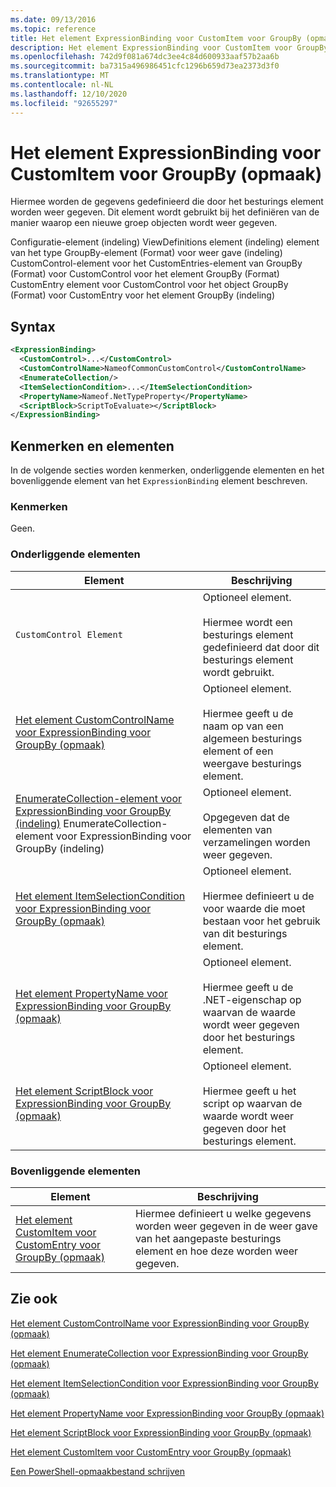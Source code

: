 ```yaml
---
ms.date: 09/13/2016
ms.topic: reference
title: Het element ExpressionBinding voor CustomItem voor GroupBy (opmaak)
description: Het element ExpressionBinding voor CustomItem voor GroupBy (opmaak)
ms.openlocfilehash: 742d9f081a674dc3ee4c84d600933aaf57b2aa6b
ms.sourcegitcommit: ba7315a496986451cfc1296b659d73ea2373d3f0
ms.translationtype: MT
ms.contentlocale: nl-NL
ms.lasthandoff: 12/10/2020
ms.locfileid: "92655297"
---
```

# <a name="expressionbinding-element-for-customitem-for-groupby-format"></a>Het element ExpressionBinding voor CustomItem voor GroupBy (opmaak)

Hiermee worden de gegevens gedefinieerd die door het besturings element worden weer gegeven. Dit element wordt gebruikt bij het definiëren van de manier waarop een nieuwe groep objecten wordt weer gegeven.

Configuratie-element (indeling) ViewDefinitions element (indeling) element van het type GroupBy-element (Format) voor weer gave (indeling) CustomControl-element voor het CustomEntries-element van GroupBy (Format) voor CustomControl voor het element GroupBy (Format) CustomEntry element voor CustomControl voor het object GroupBy (Format) voor CustomEntry voor het element GroupBy (indeling)

## <a name="syntax"></a>Syntax

```xml
<ExpressionBinding>
  <CustomControl>...</CustomControl>
  <CustomControlName>NameofCommonCustomControl</CustomControlName>
  <EnumerateCollection/>
  <ItemSelectionCondition>...</ItemSelectionCondition>
  <PropertyName>Nameof.NetTypeProperty</PropertyName>
  <ScriptBlock>ScriptToEvaluate></ScriptBlock>
</ExpressionBinding>
```

## <a name="attributes-and-elements"></a>Kenmerken en elementen

In de volgende secties worden kenmerken, onderliggende elementen en het bovenliggende element van het `ExpressionBinding` element beschreven.

### <a name="attributes"></a>Kenmerken

Geen.

### <a name="child-elements"></a>Onderliggende elementen

|Element|Beschrijving|
|-------------|-----------------|
|`CustomControl Element`|Optioneel element.<br /><br /> Hiermee wordt een besturings element gedefinieerd dat door dit besturings element wordt gebruikt.|
|[Het element CustomControlName voor ExpressionBinding voor GroupBy (opmaak)](./customcontrolname-element-for-expressionbinding-for-groupby-format.md)|Optioneel element.<br /><br /> Hiermee geeft u de naam op van een algemeen besturings element of een weergave besturings element.|
|[EnumerateCollection-element voor ExpressionBinding voor GroupBy (indeling)](./enumeratecollection-element-for-expressionbinding-for-groupby-format.md) EnumerateCollection-element voor ExpressionBinding voor GroupBy (indeling)|Optioneel element.<br /><br /> Opgegeven dat de elementen van verzamelingen worden weer gegeven.|
|[Het element ItemSelectionCondition voor ExpressionBinding voor GroupBy (opmaak)](./itemselectioncondition-element-for-expressionbinding-for-groupby-format.md)|Optioneel element.<br /><br /> Hiermee definieert u de voor waarde die moet bestaan voor het gebruik van dit besturings element.|
|[Het element PropertyName voor ExpressionBinding voor GroupBy (opmaak)](./propertyname-element-for-expressionbinding-for-groupby-format.md)|Optioneel element.<br /><br /> Hiermee geeft u de .NET-eigenschap op waarvan de waarde wordt weer gegeven door het besturings element.|
|[Het element ScriptBlock voor ExpressionBinding voor GroupBy (opmaak)](./scriptblock-element-for-expressionbinding-for-groupby-format.md)|Optioneel element.<br /><br /> Hiermee geeft u het script op waarvan de waarde wordt weer gegeven door het besturings element.|

### <a name="parent-elements"></a>Bovenliggende elementen

|Element|Beschrijving|
|-------------|-----------------|
|[Het element CustomItem voor CustomEntry voor GroupBy (opmaak)](./customitem-element-for-customentry-for-groupby-format.md)|Hiermee definieert u welke gegevens worden weer gegeven in de weer gave van het aangepaste besturings element en hoe deze worden weer gegeven.|

## <a name="see-also"></a>Zie ook

[Het element CustomControlName voor ExpressionBinding voor GroupBy (opmaak)](./customcontrolname-element-for-expressionbinding-for-groupby-format.md)

[Het element EnumerateCollection voor ExpressionBinding voor GroupBy (opmaak)](./enumeratecollection-element-for-expressionbinding-for-groupby-format.md)

[Het element ItemSelectionCondition voor ExpressionBinding voor GroupBy (opmaak)](./itemselectioncondition-element-for-expressionbinding-for-groupby-format.md)

[Het element PropertyName voor ExpressionBinding voor GroupBy (opmaak)](./propertyname-element-for-expressionbinding-for-groupby-format.md)

[Het element ScriptBlock voor ExpressionBinding voor GroupBy (opmaak)](./scriptblock-element-for-expressionbinding-for-groupby-format.md)

[Het element CustomItem voor CustomEntry voor GroupBy (opmaak)](./customitem-element-for-customentry-for-groupby-format.md)

[Een PowerShell-opmaakbestand schrijven](./writing-a-powershell-formatting-file.md)
